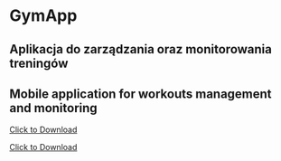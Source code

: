 # GymApp
## Aplikacja do zarządzania oraz monitorowania treningów
## Mobile application for workouts management and monitoring

<a href="GymApp.apk" download="GymApp.apk">Click to Download</a>

[Click to Download](GymApp.apk)